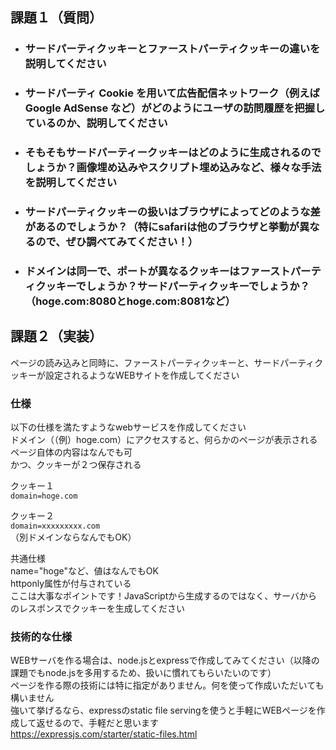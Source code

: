 ## 課題１（質問）

- ### サードパーティクッキーとファーストパーティクッキーの違いを説明してください



- ### サードパーティ Cookie を用いて広告配信ネットワーク（例えばGoogle AdSense など）がどのようにユーザの訪問履歴を把握しているのか、説明してください



- ### そもそもサードパーティークッキーはどのように生成されるのでしょうか？画像埋め込みやスクリプト埋め込みなど、様々な手法を説明してください



- ### サードパーティクッキーの扱いはブラウザによってどのような差があるのでしょうか？（特にsafariは他のブラウザと挙動が異なるので、ぜひ調べてみてください！）



- ### ドメインは同一で、ポートが異なるクッキーはファーストパーティクッキーでしょうか？サードパーティクッキーでしょうか？（hoge.com:8080とhoge.com:8081など）



## 課題２（実装）

ページの読み込みと同時に、ファーストパーティクッキーと、サードパーティクッキーが設定されるようなWEBサイトを作成してください


### 仕様

以下の仕様を満たすようなwebサービスを作成してください  
ドメイン（（例）hoge.com）にアクセスすると、何らかのページが表示される  
ページ自体の内容はなんでも可  
かつ、クッキーが２つ保存される  

クッキー１  
`domain=hoge.com`  

クッキー２  
`domain=xxxxxxxxx.com`  
（別ドメインならなんでもOK）

共通仕様  
name="hoge"など、値はなんでもOK  
httponly属性が付与されている  
ここは大事なポイントです！JavaScriptから生成するのではなく、サーバからのレスポンスでクッキーを生成してください  


### 技術的な仕様

WEBサーバを作る場合は、node.jsとexpressで作成してみてください（以降の課題でもnode.jsを多用するため、扱いに慣れてもらいたいのです）  
ページを作る際の技術には特に指定がありません。何を使って作成いただいても構いません  
強いて挙げるなら、expressのstatic file servingを使うと手軽にWEBページを作成して返せるので、手軽だと思います  
https://expressjs.com/starter/static-files.html  